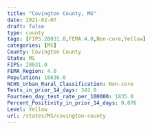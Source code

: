 ```yaml
---
title: "Covington County, MS"
date: 2021-02-07
draft: false
type: county
tags: [FIPS:28031.0,FEMA:4.0,Non-core,Yellow]
categories: [MS]
County: Covington County
State: MS
FIPS: 28031.0
FEMA_Region: 4.0
Population: 18636.0
NCHS_Urban_Rural_Classification: Non-core
Tests_in_prior_14_days: 342.0
Fourteen_day_test_rate_per_100000: 1835.0
Percent_Positivity_in_prior_14_days: 0.076
Level: Yellow
url: /states/MS/covington-county
---
```



